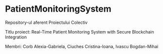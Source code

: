 # PatientMonitoringSystem
Repository-ul aferent Proiectului Colectiv

Titlu proiect: Real-Time Patient Monitoring System with Secure Blockchain Integration

Membri: Corb Alexia-Gabriela, Ciuches Cristina-Ioana, Ivascu Bogdan-Mihai
